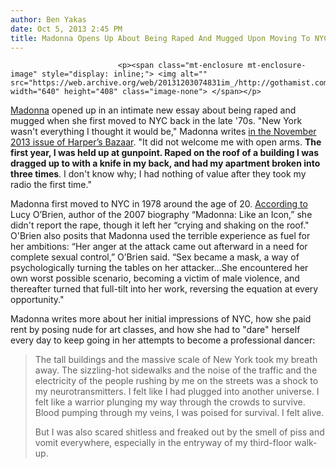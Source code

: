 ```yaml
---
author: Ben Yakas
date: Oct 5, 2013 2:45 PM
title: Madonna Opens Up About Being Raped And Mugged Upon Moving To NYC
---
```



                            
                            
                            
                            <p><span class="mt-enclosure mt-enclosure-image" style="display: inline;"> <img alt="" src="https://web.archive.org/web/20131203074831im_/http://gothamist.com/upload/2011/08/madonna530811.jpg" width="640" height="408" class="image-none"> </span></p>

<p><a href="https://web.archive.org/web/20131203074831/http://gothamist.com/tags/madonna">Madonna</a> opened up in an intimate new essay about being raped and mugged when she first moved to NYC back in the late &apos;70s. &quot;New York wasn&apos;t everything I thought it would be,&quot; Madonna writes <a href="https://web.archive.org/web/20131203074831/http://www.harpersbazaar.com/magazine/cover/madonna-interview-1113?click=pp">in the November 2013 issue of Harper&#x2019;s Bazaar</a>. &quot;It did not welcome me with open arms. <strong>The first year, I was held up at gunpoint. Raped on the roof of a building I was dragged up to with a knife in my back, and had my apartment broken into three times</strong>. I don&apos;t know why; I had nothing of value after they took my radio the first time.&quot;</p>

<p>Madonna first moved to NYC in 1978 around the age of 20. <a href="https://web.archive.org/web/20131203074831/http://www.nydailynews.com/entertainment/gossip/madonna-raped-knifepoint-article-1.1476599">According to</a> Lucy O&#x2019;Brien, author of the  2007 biography &#x201C;Madonna: Like an Icon,&#x201D; she didn&apos;t report the rape, though it left her &#x201C;crying and shaking on the roof.&quot; O&apos;Brien also posits that Madonna used the terrible experience as fuel for her ambitions: &#x201C;Her anger at the attack came out afterward in a need for complete sexual control,&#x201D; O&#x2019;Brien said. &#x201C;Sex became a mask, a way of psychologically turning the tables on her attacker...She encountered her own worst possible scenario, becoming a victim of male violence, and thereafter turned that full-tilt into her work, reversing the equation at every opportunity.&quot;</p>

<p>Madonna writes more about her initial impressions of NYC, how she paid rent by posing nude for art classes, and how she had to &quot;dare&quot; herself every day to keep going in her attempts to become a professional dancer:</p>

<blockquote>The tall buildings and the massive scale of New York took my breath away. The sizzling-hot sidewalks and the noise of the traffic and the electricity of the people rushing by me on the streets was a shock to my neurotransmitters. I felt like I had plugged into another universe. I felt like a warrior plunging my way through the crowds to survive. Blood pumping through my veins, I was poised for survival. I felt alive.

<p>But I was also scared shitless and freaked out by the smell of piss and vomit everywhere, especially in the entryway of my third-floor walk-up.</p></blockquote><p></p>
                            
                            
                            